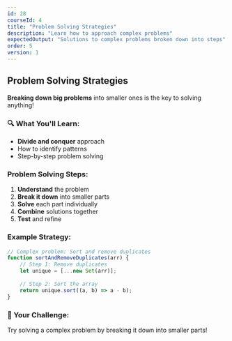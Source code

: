 ```yaml
---
id: 28
courseId: 4
title: "Problem Solving Strategies"
description: "Learn how to approach complex problems"
expectedOutput: "Solutions to complex problems broken down into steps"
order: 5
version: 1
---
```


## Problem Solving Strategies

**Breaking down big problems** into smaller ones is the key to solving anything!

### 🔍 What You'll Learn:

- **Divide and conquer** approach
- How to identify patterns
- Step-by-step problem solving

### Problem Solving Steps:

1. **Understand** the problem
2. **Break it down** into smaller parts
3. **Solve** each part individually
4. **Combine** solutions together
5. **Test** and refine

### Example Strategy:

```javascript
// Complex problem: Sort and remove duplicates
function sortAndRemoveDuplicates(arr) {
    // Step 1: Remove duplicates
    let unique = [...new Set(arr)];
    
    // Step 2: Sort the array
    return unique.sort((a, b) => a - b);
}
```

### 🌟 Your Challenge:

Try solving a complex problem by breaking it down into smaller parts!